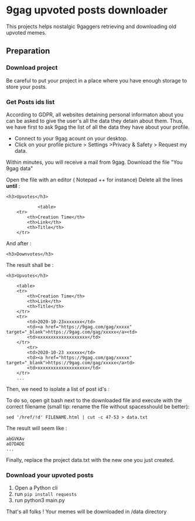 # 9gag upvoted posts downloader

This projects helps nostalgic 9gaggers retrieving and downloading old upvoted memes.



## Preparation

### Download project

Be careful to put your project in a place where you have enough storage to store your posts.

### Get Posts ids list

According to GDPR, all websites detaining personal informaton about you can be asked to give the user's all the data they detain about them. Thus, we have first to ask 9gag the list of all the data they have about your profile. 

 - Connect to your 9gag acount on your desktop.
 - Click on your profile picture > Settings >Privacy & Safety > Request my data.

Within minutes, you will receive a mail from 9gag. Download the file "You 9gag data"

Open the file with an editor ( Notepad ++ for instance)
Delete all the lines **until** :
```
<h3>Upvotes</h3>

            <table>
    <tr>
        <th>Creation Time</th>
        <th>Link</th>
        <th>Title</th>
    </tr>
```
And after :

```
<h3>Downvotes</h3>
```


The result shall be :


```
<h3>Upvotes</h3>

    <table>
    <tr>
        <th>Creation Time</th>
        <th>Link</th>
        <th>Title</th>
    </tr>
    <tr>
        <td>2020-10-23xxxxxxx</td>
        <td><a href="https://9gag.com/gag/xxxxx" target="_blank">https://9gag.com/gag/xxxxx</a><td>
        <td>xxxxxxxxxxxxxxxxxxx</td>
    </tr>
        <tr>
        <td>2020-10-23 xxxxxx</td>
        <td><a href="https://9gag.com/gag/xxxxx" target="_blank">https://9gag.com/gag/xxxxx</a>td>
        <td>xxxxxxxxxxxxxxxxxxx</td>
    </tr>
    ...
```

Then, we need to isolate a list of post id's :

To do so, open git bash next to the downloaded file and execute with the correct filename (small tip: rename the file without spacesshould be better):

```
sed '/href/!d' FILENAME.html | cut -c 47-53 > data.txt
```

The result will seem like :

```
abGVKAv
aO7DADE
...
```

Finally, replace the project data.txt with the new one you just created.


### Download your upvoted posts

1. Open a Python cli
2. run `pip install requests`
3. run python3 main.py


That's all folks ! Your memes will be downloaded in /data directory